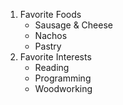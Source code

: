 1. Favorite Foods
   * Sausage & Cheese
   * Nachos
   * Pastry
2. Favorite Interests
   * Reading
   * Programming
   * Woodworking
    
